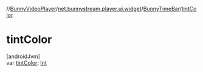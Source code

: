 //[BunnyVideoPlayer](../../../index.md)/[net.bunnystream.player.ui.widget](../index.md)/[BunnyTimeBar](index.md)/[tintColor](tint-color.md)

# tintColor

[androidJvm]\
var [tintColor](tint-color.md): [Int](https://kotlinlang.org/api/latest/jvm/stdlib/kotlin-stdlib/kotlin/-int/index.html)
